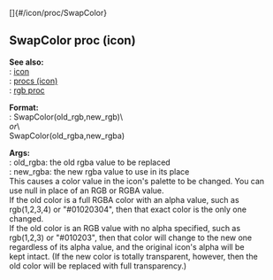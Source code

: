 []{#/icon/proc/SwapColor}    
## SwapColor proc (icon)    
**See also:**    
:   [icon](ref/icon)    
:   [procs (icon)](ref/icon/proc)    
:   [rgb proc](ref/proc/rgb)    
<!-- -->    
**Format:**    
:   SwapColor(old_rgb,new_rgb)\    
    *or*\    
    SwapColor(old_rgba,new_rgba)    
<!-- -->    
**Args:**    
:   old_rgba: the old rgba value to be replaced    
:   new_rgba: the new rgba value to use in its place    
This causes a color value in the icon\'s palette to be changed. You can    
use null in place of an RGB or RGBA value.    
If the old color is a full RGBA color with an alpha value, such as    
rgb(1,2,3,4) or \"#01020304\", then that exact color is the only one    
changed.    
If the old color is an RGB value with no alpha specified, such as    
rgb(1,2,3) or \"#010203\", then that color will change to the new one    
regardless of its alpha value, and the original icon\'s alpha will be    
kept intact. (If the new color is totally transparent, however, then the    
old color will be replaced with full transparency.)  